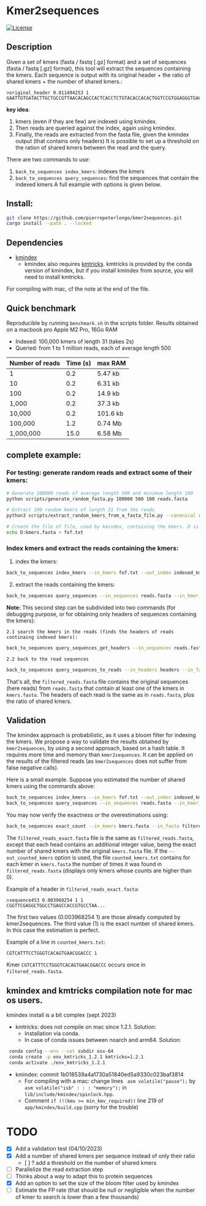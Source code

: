 # Kmer2sequences
[![License](http://img.shields.io/:license-affero-blue.svg)](http://www.gnu.org/licenses/agpl-3.0.en.html)

## Description
Given a set of kmers (fasta / fastq [.gz] format) and a set of sequences  (fasta / fastq [.gz] format), this tool will extract the sequences containing the kmers.
Each sequence is output with its original header + the ratio of shared kmers + the number of shared kmers.:
```
>original_header 0.011494253 1
GAATTGTGATACTTGCTGCCGTTAACACAGCCACTCACCTCTGTACACCACACTGGTCCGTGGAGGGTGACAAGCATAACATAGTTCGTATGTGTTGCACGCCCT
```

**key idea**: 
 1. kmers (even if they are few) are indexed using kmindex. 
 2. Then reads are queried against the index, again using kmindex.
 3. Finally, the reads are extracted from the fasta file, given the kmindex output (that contains only headers)
 It is possible to set up a threshold on the ration of shared kmers between the read and the query.

 There are two commands to use: 
 1. `back_to_sequences index_kmers`: indexes the kmers
 2. `back_to_sequences query_sequences`: find the sequences that contain the indexed kmers
 A full example with options is given below.

## Install:
```bash
git clone https://github.com/pierrepeterlongo/kmer2sequences.git
cargo install --path . --locked
```

## Dependencies
* [kmindex](https://github.com/tlemane/kmindex)
	* kmindex also requires [kmtricks](https://github.com/tlemane/kmtricks). kmtricks is provided by the conda version of kmindex, but if you install kmindex from source, you will need to install kmtricks.

For compiling with mac, cf the note at the end of the file.

## Quick benchmark
Reproducible by running `benchmark.sh` in the scripts folder.
Results obtained on a macbook pro Apple M2 Pro, 16Go RAM 
* Indexed: 100,000 kmers of length 31 (takes 2s)
* Queried: from 1 to 1 million reads, each of average length 500

| Number of reads | Time (s) |  max RAM |
|-----------------|----------|---|
| 1               | 0.2      |5.47 kb |
| 10              | 0.2      | 6.31 kb| 
| 100             | 0.2      |	14.9 kb |
| 1,000           | 0.2      | 37.3 kb |
| 10,000          | 0.2    	 | 101.6 kb |
| 100,000         | 1.2    	 | 0.74 Mb |
| 1,000,000       | 15.0   	 | 6.58 Mb |

## complete example: 
### For testing: generate random reads and extract some of their kmers: 
```bash
# Generate 100000 reads of average length 500 and minimum length 100
python scripts/generate_random_fasta.py 100000 500 100 reads.fasta

# Extract 100 random kmers of length 31 from the reads
python3 scripts/extract_random_kmers_from_a_fasta_file.py --canonical reads.fasta 31 100 kmers.fasta

# Create the file of file, used by kmindex, containing the kmers. D is simply a prefix. 
echo D:kmers.fasta > fof.txt
```

### Index kmers and extract the reads containing the kmers:

1. index the kmers: 
```bash
back_to_sequences index_kmers --in_kmers fof.txt --out_index indexed_kmers -k 31 --kmindex_path ./bin/kmindex
```

2. extract the reads containing the kmers: 
```bash
back_to_sequences query_sequences --in_sequences reads.fasta --in_kmer_index indexed_kmers --out_fasta filtered_reads.fasta --kmindex_path ./bin/kmindex
```

**Note:** This second step can be subdivided into two commands (for debugging purpose, or for obtaining only headers of sequences containing the kmers):

	2.1 search the kmers in the reads (finds the headers of reads continaing indexed kmers): 
```bash
back_to_sequences query_sequences_get_headers --in_sequences reads.fasta --in_kmer_index indexed_kmers --out_headers headers --kmindex_path ./bin/kmindex
```

	2.2 back to the read sequences
```bash
back_to_sequences query_sequences_to_reads --in_headers headers --in_fasta reads.fasta --in_kmer_index indexed_kmers --out_fasta filtered_reads.fasta --threshold 0.0
```

That's all, the `filtered_reads.fasta` file contains the original sequences (here reads) from `reads.fasta` that contain at least one of the kmers in `kmers.fasta`.
The headers of each read is the same as in `reads.fasta`, plus the ratio of shared kmers.

## Validation 
The kmindex approach is probabilistic, as it uses a bloom filter for indexing the kmers.
We propose a way to validate the results obtained by `kmer2sequences`, by using a second approach, based on a hash table. It requires more time and memory than `kmer2sequences`. It can be applied on the results of the filtered reads (as `kmer2sequences` does not suffer from false negative calls). 

Here is a small example. Suppose you estimated the number of shared kmers using the commands above: 
```bash
back_to_sequences index_kmers --in_kmers fof.txt --out_index indexed_kmers -k 31 --kmindex_path ./bin/kmindex
back_to_sequences query_sequences --in_sequences reads.fasta --in_kmer_index indexed_kmers --out_fasta filtered_reads.fasta --kmindex_path ./bin/kmindex
```

You may now verify the exactness or the overestimations using: 
```bash
back_to_sequences exact_count --in_kmers kmers.fasta --in_fasta filtered_reads.fasta --out_fasta filtered_reads_exact.fasta [--out_counted_kmers counted_kmers.txt]
```

The `filtered_reads_exact.fasta` file is the same as `filtered_reads.fasta`, except that each head contains an additional integer value, being the exact number of shared kmers with the original `kmers.fasta` file.
If the `--out_counted_kmers` option is used, the file `counted_kmers.txt` contains for each kmer in `kmers.fasta` the number of times it was found in `filtered_reads.fasta` (displays only kmers whose counts are higher than 0).

Example of a header in `filtered_reads_exact.fasta`:
```
>sequence453 0.003968254 1 1
CGGTTCGAGGCTGGCCTGAGCCACCGTGCCTAA...
```
The first two values (0.003968254 1) are those already computed by kmer2sequences. The third value (1) is the exact number of shared kmers. In this case the estimation is perfect. 

Example of a line in `counted_kmers.txt`:
```
CGTCATTTCCTGGGTCACAGTGAACGGACCC 1
```
Kmer `CGTCATTTCCTGGGTCACAGTGAACGGACCC` occurs once in `filtered_reads.fasta`.


## kmindex and kmtricks compilation note for mac os users.
kmindex install is a bit complex (sept 2023)
* kmtricks: does not compile on mac since 1.2.1. Solution: 
	* Installation via conda.
	* In case of conda issues between noarch and arm64. Solution: 
```bash
 conda config --env --set subdir osx-64
 conda create -p env_kmtricks_1.2.1 kmtricks=1.2.1 
 conda activate ./env_kmtricks_1.2.1
```
* kmindex: commit 1b018539a4a1730a51840ed5a9330c023baf3814
	* For compiling with a mac: change lines ` asm volatile("pause");` by `asm volatile("isb" : : : "memory");` in `lib/include/kmindex/spinlock.hpp`. 
	* Comment `if (!(kmv >= min_kmv_required))` line 219 of `app/kmindex/build.cpp`
(sorry for the trouble)


# TODO
* [X] Add a validation test (04/10/2023)
* [X] Add a number of shared kmers per sequence instead of only their ratio 
	* [ ] ? add a threshold on the number of shared kmers
* [ ] Parallelize the read extraction step
* [ ] Thinks about a way to adapt this to protein sequences
* [X] Add an option to set the size of the bloom filter used by kmindex
* [ ] Estimate the FP rate (that should be null or negligible when the number of kmer to search is lower than a few thousands)